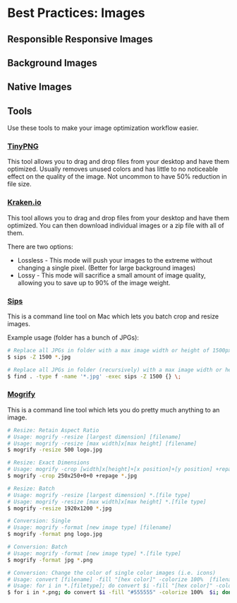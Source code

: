 # Best Practices: Images

## Responsible Responsive Images
## Background Images
## Native Images
## Tools
Use these tools to make your image optimization workflow easier.


### [TinyPNG](http://tinypng.com)
This tool allows you to drag and drop files from your desktop and have them optimized. Usually removes unused colors and has little to no noticeable effect on the quality of the image. Not uncommon to have 50% reduction in file size.


### [Kraken.io](https://kraken.io/web-interface)
This tool allows you to drag and drop files from your desktop and have them optimized. You can then download individual images or a zip file with all of them.

There are two options:

- Lossless - This mode will push your images to the extreme without changing a single pixel. (Better for large background images)
- Lossy - This mode will sacrifice a small amount of image quality, allowing you to save up to 90% of the image weight.


### [Sips](https://developer.apple.com/library/mac/documentation/Darwin/Reference/ManPages/man1/sips.1.html)
This is a command line tool on Mac which lets you batch crop and resize images.

Example usage (folder has a bunch of JPGs):

```sh
# Replace all JPGs in folder with a max image width or height of 1500px
$ sips -Z 1500 *.jpg

# Replace all JPGs in folder (recursively) with a max image width or height of 1500px 
$ find . -type f -name '*.jpg' -exec sips -Z 1500 {} \;
```


### [Mogrify](http://www.imagemagick.org/script/mogrify.php)
This is a command line tool which lets you do pretty much anything to an image.

```sh
# Resize: Retain Aspect Ratio
# Usage: mogrify -resize [largest dimension] [filename]
# Usage: mogrify -resize [max width]x[max height] [filename]
$ mogrify -resize 500 logo.jpg

# Resize: Exact Dimensions
# Usage: mogrify -crop [width]x[height]+[x position]+[y position] +repage *.[file type]
$ mogrify -crop 250x250+0+0 +repage *.jpg

# Resize: Batch
# Usage: mogrify -resize [largest dimension] *.[file type]
# Usage: mogrify -resize [max width]x[max height] *.[file type]
$ mogrify -resize 1920x1200 *.jpg

# Conversion: Single
# Usage: mogrify -format [new image type] [filename]
$ mogrify -format png logo.jpg

# Conversion: Batch
# Usage: mogrify -format [new image type] *.[file type]
$ mogrify -format jpg *.png

# Conversion: Change the color of single color images (i.e. icons)
# Usage: convert [filename] -fill "[hex color]" -colorize 100%  [filename]
# Usage: for i in *.[filetype]; do convert $i -fill "[hex color]" -colorize 100%  $i; done
$ for i in *.png; do convert $i -fill "#555555" -colorize 100%  $i; done
```
